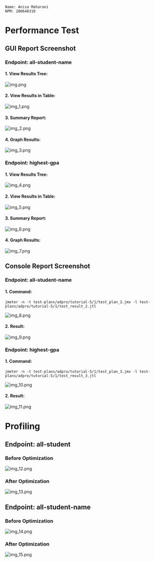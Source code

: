 ```
Name: Anisa Maharani
NPM: 200648310
```
# Performance Test
## GUI Report Screenshot
### Endpoint: all-student-name
#### 1. View Results Tree:
![img.png](img.png)

#### 2. View Results in Table:
![img_1.png](img_1.png)


#### 3. Summary Report:
![img_2.png](img_2.png)

#### 4. Graph Results:
![img_3.png](img_3.png)

### Endpoint: highest-gpa
#### 1. View Results Tree:
![img_4.png](img_4.png)

#### 2. View Results in Table:
![img_5.png](img_5.png)

#### 3. Summary Report:
![img_6.png](img_6.png)

#### 4. Graph Results:
![img_7.png](img_7.png)

## Console Report Screenshot
### Endpoint: all-student-name
#### 1. Command:
```
jmeter -n -t test-plans/adpro/tutorial-5/1/test_plan_2.jmx -l test-plans/adpro/tutorial-5/1/test_result_2.jtl
```
![img_8.png](img_8.png)

#### 2. Result:
![img_9.png](img_9.png)

### Endpoint: highest-gpa
#### 1. Command:
```
jmeter -n -t test-plans/adpro/tutorial-5/1/test_plan_3.jmx -l test-plans/adpro/tutorial-5/1/test_result_3.jtl
```
![img_10.png](img_10.png)

#### 2. Result:
![img_11.png](img_11.png)

# Profiling
## Endpoint: all-student
### Before Optimization
![img_12.png](img_12.png)

### After Optimization
![img_13.png](img_13.png)
## Endpoint: all-student-name
### Before Optimization
![img_14.png](img_14.png)

### After Optimization
![img_15.png](img_15.png)
